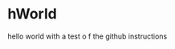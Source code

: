 # hWorld
hello world     with  a   test   o f   the github instructions                                                                                                             
